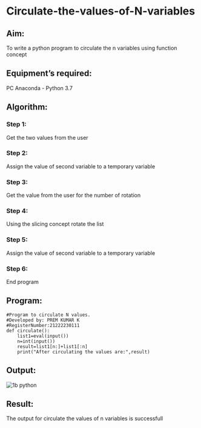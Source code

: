 # Circulate-the-values-of-N-variables


## Aim:

To write a python program to circulate the n variables using function concept

## Equipment’s required:

PC
Anaconda - Python 3.7

## Algorithm: 

### Step 1:

 Get the two values from the user

### Step 2: 

Assign the value of second variable to a temporary variable


### Step 3:

Get the value from the user for the number of rotation

### Step 4:

Using the slicing concept rotate the list

### Step 5:

Assign the value of second variable to a temporary variable


### Step 6:

 End program
 
## Program:
```
#Program to circulate N values.
#Developed by: PREM KUMAR K 
#RegisterNumber:21222230111
def circulate():
    list1=eval(input())
    n=int(input())
    result=list1[n:]+list1[:n]
    print("After circulating the values are:",result)
```


## Output:

![1b python](https://user-images.githubusercontent.com/119476243/229408110-09b4934c-484f-4063-9c14-81461c7221fa.png)

## Result:

The output for circulate the values of n variables is successfull

